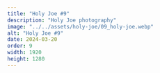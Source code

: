 ```yaml
---
title: "Holy Joe #9"
description: "Holy Joe photography"
image: "../../assets/holy-joe/09_holy-joe.webp"
alt: "Holy Joe #9"
date: 2024-03-20
order: 9
width: 1920
height: 1280
---
```

